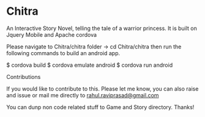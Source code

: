 # Chitra
An Interactive Story Novel, telling the tale of a warrior princess. It is built on Jquery Mobile and Apache cordova

Please navigate to Chitra/chitra folder -> cd Chitra/chitra
then run the following commands to build an android app.

 $ cordova build
 $ cordova emulate android
 $ cordova run android

Contributions

If you would like to contribute to this. Please let me know, you can also raise
and issue or mail me directly to rahul.raviprasad@gmail.com

You can dunp non code related stuff to Game and Story directory.
Thanks!
